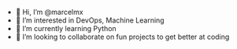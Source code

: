 - 👋 Hi, I’m @marcelmx
- 👀 I’m interested in DevOps, Machine Learning
- 🌱 I’m currently learning Python
- 💞️ I’m looking to collaborate on fun projects to get better at coding

<!---
marcelmx/marcelmx is a ✨ special ✨ repository because its `README.md` (this file) appears on your GitHub profile.
You can click the Preview link to take a look at your changes.
--->
